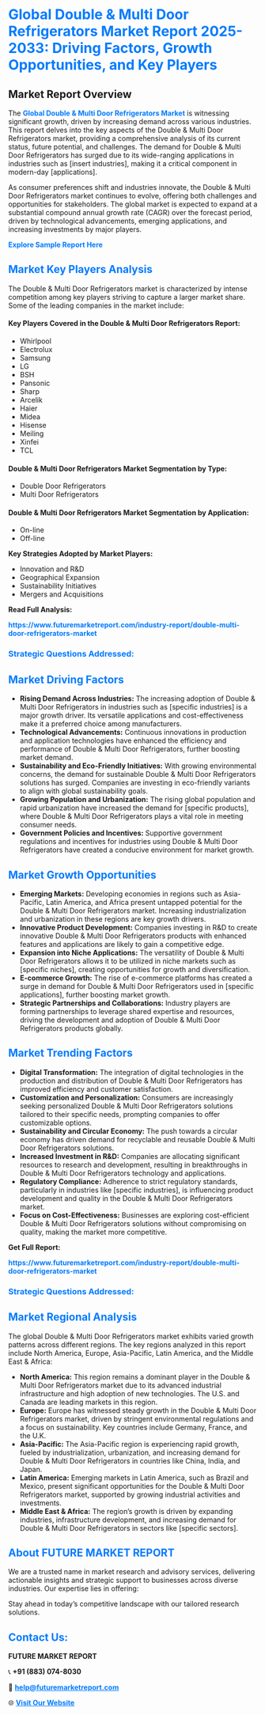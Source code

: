 <h1 style="color: #007BFF;">Global Double & Multi Door Refrigerators Market Report 2025-2033: Driving Factors, Growth Opportunities, and Key Players</h1>

<section id="overview">
<h2>Market Report Overview</h2>
<p>The <a href="https://www.futuremarketreport.com/industry-report/double-multi-door-refrigerators-market" style="color: #007BFF; text-decoration: none;"><strong>Global Double & Multi Door Refrigerators Market</strong></a> is witnessing significant growth, driven by increasing demand across various industries. This report delves into the key aspects of the Double & Multi Door Refrigerators market, providing a comprehensive analysis of its current status, future potential, and challenges. The demand for Double & Multi Door Refrigerators has surged due to its wide-ranging applications in industries such as [insert industries], making it a critical component in modern-day [applications].</p>
<p>As consumer preferences shift and industries innovate, the Double & Multi Door Refrigerators market continues to evolve, offering both challenges and opportunities for stakeholders. The global market is expected to expand at a substantial compound annual growth rate (CAGR) over the forecast period, driven by technological advancements, emerging applications, and increasing investments by major players.</p>
</section>

<section id="overview">
<p><a href="https://www.futuremarketreport.com/request-sample/reportId=42859" style="color: #007BFF; text-decoration: none;"><strong>Explore Sample Report Here</strong></a></p>
</section>

<section id="key-players">
<h2 style="color: #007BFF;">Market Key Players Analysis</h2>
<p>The Double & Multi Door Refrigerators market is characterized by intense competition among key players striving to capture a larger market share. Some of the leading companies in the market include:</p>
<h4>Key Players Covered in the Double & Multi Door Refrigerators Report:</h4>
<ul><li>Whirlpool</li><li>Electrolux</li><li>Samsung</li><li>LG</li><li>BSH</li><li>Pansonic</li><li>Sharp</li><li>Arcelik</li><li>Haier</li><li>Midea</li><li>Hisense</li><li>Meiling</li><li>Xinfei</li><li>TCL</li></ul>
<h4>Double & Multi Door Refrigerators Market Segmentation by Type:</h4>
<ul><li>Double Door Refrigerators</li><li>Multi Door Refrigerators</li></ul>

<h4>Double & Multi Door Refrigerators Market Segmentation by Application:</h4>
<ul><li>On-line</li><li>Off-line</li></ul>
<p><strong>Key Strategies Adopted by Market Players:</strong></p>
<ul>
<li>Innovation and R&D</li>
<li>Geographical Expansion</li>
<li>Sustainability Initiatives</li>
<li>Mergers and Acquisitions</li>
</ul>
</section>

<section>
<p><strong>Read Full Analysis: </strong></p><a href="https://www.futuremarketreport.com/industry-report/double-multi-door-refrigerators-market" style="color: #007BFF; text-decoration: none;"><strong>https://www.futuremarketreport.com/industry-report/double-multi-door-refrigerators-market</strong></a>
<h3 style="color: #007BFF;">Strategic Questions Addressed:</h3>
</section>

<section id="driving-factors">
<h2 style="color: #007BFF;">Market Driving Factors</h2>
<ul>
<li><strong>Rising Demand Across Industries:</strong> The increasing adoption of Double & Multi Door Refrigerators in industries such as [specific industries] is a major growth driver. Its versatile applications and cost-effectiveness make it a preferred choice among manufacturers.</li>
<li><strong>Technological Advancements:</strong> Continuous innovations in production and application technologies have enhanced the efficiency and performance of Double & Multi Door Refrigerators, further boosting market demand.</li>
<li><strong>Sustainability and Eco-Friendly Initiatives:</strong> With growing environmental concerns, the demand for sustainable Double & Multi Door Refrigerators solutions has surged. Companies are investing in eco-friendly variants to align with global sustainability goals.</li>
<li><strong>Growing Population and Urbanization:</strong> The rising global population and rapid urbanization have increased the demand for [specific products], where Double & Multi Door Refrigerators plays a vital role in meeting consumer needs.</li>
<li><strong>Government Policies and Incentives:</strong> Supportive government regulations and incentives for industries using Double & Multi Door Refrigerators have created a conducive environment for market growth.</li>
</ul>
</section>

<section id="growth-opportunities">
<h2 style="color: #007BFF;">Market Growth Opportunities</h2>
<ul>
<li><strong>Emerging Markets:</strong> Developing economies in regions such as Asia-Pacific, Latin America, and Africa present untapped potential for the Double & Multi Door Refrigerators market. Increasing industrialization and urbanization in these regions are key growth drivers.</li>
<li><strong>Innovative Product Development:</strong> Companies investing in R&D to create innovative Double & Multi Door Refrigerators products with enhanced features and applications are likely to gain a competitive edge.</li>
<li><strong>Expansion into Niche Applications:</strong> The versatility of Double & Multi Door Refrigerators allows it to be utilized in niche markets such as [specific niches], creating opportunities for growth and diversification.</li>
<li><strong>E-commerce Growth:</strong> The rise of e-commerce platforms has created a surge in demand for Double & Multi Door Refrigerators used in [specific applications], further boosting market growth.</li>
<li><strong>Strategic Partnerships and Collaborations:</strong> Industry players are forming partnerships to leverage shared expertise and resources, driving the development and adoption of Double & Multi Door Refrigerators products globally.</li>
</ul>
</section>

<section id="trending-factors">
<h2 style="color: #007BFF;">Market Trending Factors</h2>
<ul>
<li><strong>Digital Transformation:</strong> The integration of digital technologies in the production and distribution of Double & Multi Door Refrigerators has improved efficiency and customer satisfaction.</li>
<li><strong>Customization and Personalization:</strong> Consumers are increasingly seeking personalized Double & Multi Door Refrigerators solutions tailored to their specific needs, prompting companies to offer customizable options.</li>
<li><strong>Sustainability and Circular Economy:</strong> The push towards a circular economy has driven demand for recyclable and reusable Double & Multi Door Refrigerators solutions.</li>
<li><strong>Increased Investment in R&D:</strong> Companies are allocating significant resources to research and development, resulting in breakthroughs in Double & Multi Door Refrigerators technology and applications.</li>
<li><strong>Regulatory Compliance:</strong> Adherence to strict regulatory standards, particularly in industries like [specific industries], is influencing product development and quality in the Double & Multi Door Refrigerators market.</li>
<li><strong>Focus on Cost-Effectiveness:</strong> Businesses are exploring cost-efficient Double & Multi Door Refrigerators solutions without compromising on quality, making the market more competitive.</li>
</ul>
</section>

<section>
<p><strong>Get Full Report: </strong></p><a href="https://www.futuremarketreport.com/industry-report/double-multi-door-refrigerators-market" style="color: #007BFF; text-decoration: none;"><strong>https://www.futuremarketreport.com/industry-report/double-multi-door-refrigerators-market</strong></a>
<h3 style="color: #007BFF;">Strategic Questions Addressed:</h3>
</section>


<section id="regional-analysis">
<h2 style="color: #007BFF;">Market Regional Analysis</h2>
<p>The global Double & Multi Door Refrigerators market exhibits varied growth patterns across different regions. The key regions analyzed in this report include North America, Europe, Asia-Pacific, Latin America, and the Middle East & Africa:</p>
<ul>
<li><strong>North America:</strong> This region remains a dominant player in the Double & Multi Door Refrigerators market due to its advanced industrial infrastructure and high adoption of new technologies. The U.S. and Canada are leading markets in this region.</li>
<li><strong>Europe:</strong> Europe has witnessed steady growth in the Double & Multi Door Refrigerators market, driven by stringent environmental regulations and a focus on sustainability. Key countries include Germany, France, and the U.K.</li>
<li><strong>Asia-Pacific:</strong> The Asia-Pacific region is experiencing rapid growth, fueled by industrialization, urbanization, and increasing demand for Double & Multi Door Refrigerators in countries like China, India, and Japan.</li>
<li><strong>Latin America:</strong> Emerging markets in Latin America, such as Brazil and Mexico, present significant opportunities for the Double & Multi Door Refrigerators market, supported by growing industrial activities and investments.</li>
<li><strong>Middle East & Africa:</strong> The region’s growth is driven by expanding industries, infrastructure development, and increasing demand for Double & Multi Door Refrigerators in sectors like [specific sectors].</li>
</ul>
</section>

<footer>
<h2 style="color: #007BFF;">About FUTURE MARKET REPORT</h2>
<p>We are a trusted name in market research and advisory services, delivering actionable insights and strategic support to businesses across diverse industries. Our expertise lies in offering:</p>

<p>Stay ahead in today’s competitive landscape with our tailored research solutions.</p>

<h2 style="color: #007BFF;">Contact Us:</h2>
<p><strong>FUTURE MARKET REPORT</strong></p>
<p>📞 <strong>+91 (883) 074-8030</strong></p>
<p>📧 <strong><a href="mailto:help@futuremarketreport.com" style="color: #007BFF;">help@futuremarketreport.com</a></strong></p>
<p>🌐 <strong><a href="https://www.futuremarketreport.com/" style="color: #007BFF;">Visit Our Website</a></strong></p>
</footer>